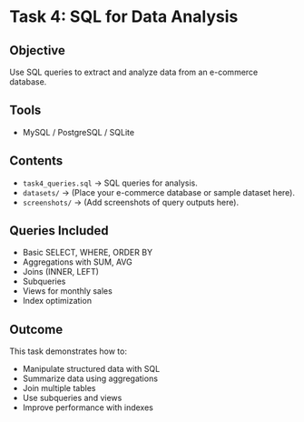 # Task 4: SQL for Data Analysis

## Objective
Use SQL queries to extract and analyze data from an e-commerce database.

## Tools
- MySQL / PostgreSQL / SQLite

## Contents
- `task4_queries.sql` → SQL queries for analysis.
- `datasets/` → (Place your e-commerce database or sample dataset here).
- `screenshots/` → (Add screenshots of query outputs here).

## Queries Included
- Basic SELECT, WHERE, ORDER BY
- Aggregations with SUM, AVG
- Joins (INNER, LEFT)
- Subqueries
- Views for monthly sales
- Index optimization

## Outcome
This task demonstrates how to:
- Manipulate structured data with SQL
- Summarize data using aggregations
- Join multiple tables
- Use subqueries and views
- Improve performance with indexes
